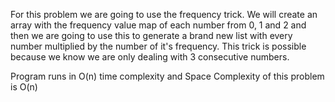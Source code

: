 For this problem we are going to use the frequency trick. We will create an array with the frequency value map of each number from 0, 1 and 2
and then we are going to use this to generate a brand new list with every number multiplied by the number of it's frequency. This trick is possible 
because we know we are only dealing with 3 consecutive numbers.

Program runs in O(n) time complexity and Space Complexity of this problem is O(n)